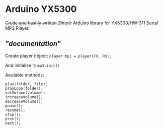 # Arduino YX5300

~~Crude and hastily written~~ *Simple* Arduino library for YX5300/HW-311 Serial MP3 Player.

## *"documentation"*
Create player object: 
`player mp3 = player(TX, RX);`

And initialize it: 
`mp3.init()`

Available methods: 
```
play(folder, file);
playLoop(folder);
setVolume(volume);
increaseVolume();
decreaseVolume();
pause();
resume();
stop();
prev();
next();
```
